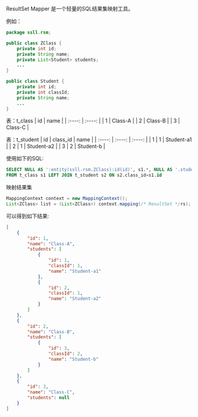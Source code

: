 ResultSet Mapper 是一个轻量的SQL结果集映射工具。

例如：
```java
package ssll.rsm;

public class ZClass {
	private int id;
	private String name;
	private List<Student> students;
	...
}

public class Student {
	private int id;
	private int classId;
	private String name;
	...
}
```

表：t_class
| id | name |
| :----: | :----: |
| 1 | Class-A |
| 2 | Class-B |
| 3 | Class-C |

表：t_student
| id | class_id | name |
| :----: | :----: | :----: |
| 1 | 1 | Student-a1 |
| 2 | 1 | Student-a2 |
| 3 | 2 | Student-b |

使用如下的SQL:
```sql
SELECT NULL AS ':entity(ssll.rsm.ZClass):id(id)', s1.*, NULL AS '.students:list:entity(ssll.rsm.Student):id(id)', s2.*
FROM t_class s1 LEFT JOIN t_student s2 ON s2.class_id=s1.id
```
映射结果集
```java
MappingContext context = new MappingContext();
List<ZClass> list = (List<ZClass>) context.mapping(/* ResultSet */rs);
```
可以得到如下结果:
```json
[
	{
		"id": 1,
		"name": "Class-A",
		"students": [
			{
				"id": 1,
				"classId": 1,
				"name": "Student-a1"
			},
			{
				"id": 2,
				"classId": 1,
				"name": "Student-a2"
			}
		]
	},
	{
		"id": 2,
		"name": "Class-B",
		"students": [
			{
				"id": 3,
				"classId": 2,
				"name": "Student-b"
			}
		]
	},
	{
		"id": 3,
		"name": "Class-C",
		"students": null
	}
]
```
